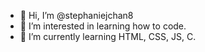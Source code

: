 - 👋 Hi, I’m @stephaniejchan8
- 👀 I’m interested in learning how to code.
- 🌱 I’m currently learning HTML, CSS, JS, C.
